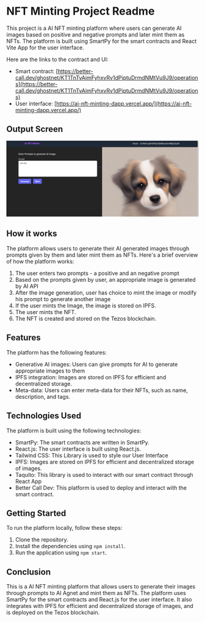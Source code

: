 # NFT Minting Project Readme

This project is a AI NFT minting platform where users can generate AI images based on positive and negative prompts and later mint them as NFTs. The platform is built using SmartPy for the smart contracts and React Vite App for the user interface.

Here are the links to the contract and UI:

- Smart contract: [https://better-call.dev/ghostnet/KT1TnTvAimFyhxvRv1dPjptuDrmdNMtVu9J9/operations](https://better-call.dev/ghostnet/KT1TnTvAimFyhxvRv1dPjptuDrmdNMtVu9J9/operations)
- User interface: [https://ai-nft-minting-dapp.vercel.app/](https://ai-nft-minting-dapp.vercel.app/)

## Output Screen

![Image Title](/public/cute_dog.PNG)

## How it works

The platform allows users to generate their AI generated images through prompts given by them and later mint them as NFTs. Here's a brief overview of how the platform works:

1. The user enters two prompts - a positive and an negative prompt
2. Based on the prompts given by user, an appropriate image is generated by AI API
3. After the image generation, user has choice to mint the image or modify his prompt to generate another image
4. If the user mints the Image, the image is stored on IPFS.
5. The user mints the NFT.
6. The NFT is created and stored on the Tezos blockchain.

## Features

The platform has the following features:

- Generative AI images: Users can give prompts for AI to generate appropriate images to them
- IPFS integration: Images are stored on IPFS for efficient and decentralized storage.
- Meta-data: Users can enter meta-data for their NFTs, such as name, description, and tags.

## Technologies Used

The platform is built using the following technologies:

- SmartPy: The smart contracts are written in SmartPy.
- React.js: The user interface is built using React.js.
- Tailwind CSS: This Library is used to style our User Interface
- IPFS: Images are stored on IPFS for efficient and decentralized storage of images.
- Taquito: This library is used to interact with our smart contract through React App
- Better Call Dev: This platform is used to deploy and interact with the smart contract.

## Getting Started

To run the platform locally, follow these steps:

1. Clone the repository.
2. Install the dependencies using `npm install`.
3. Run the application using `npm start`.

## Conclusion

This is a AI NFT minting platform that allows users to generate their images through prompts to AI Agnet and mint them as NFTs. The platform uses SmartPy for the smart contracts and React.js for the user interface. It also integrates with IPFS for efficient and decentralized storage of images, and is deployed on the Tezos blockchain.
